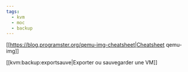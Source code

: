 ```yaml
---
tags:
  - kvm
  - moc
  - backup
---
```


[[https://blog.programster.org/qemu-img-cheatsheet|Cheatsheet qemu-img]]

[[kvm:backup:exportsauve|Exporter ou sauvegarder une VM]]
